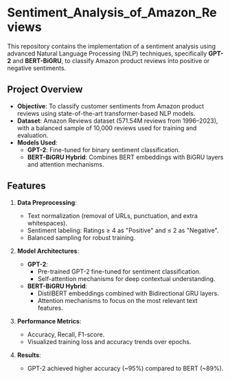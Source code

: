 # Sentiment_Analysis_of_Amazon_Reviews

This repository contains the implementation of a sentiment analysis using advanced Natural Language Processing (NLP) techniques, specifically **GPT-2** and **BERT-BiGRU**, to classify Amazon product reviews into positive or negative sentiments.

## Project Overview

- **Objective**: To classify customer sentiments from Amazon product reviews using state-of-the-art transformer-based NLP models.
- **Dataset**: Amazon Reviews dataset (571.54M reviews from 1996–2023), with a balanced sample of 10,000 reviews used for training and evaluation.
- **Models Used**:
  - **GPT-2**: Fine-tuned for binary sentiment classification.
  - **BERT-BiGRU Hybrid**: Combines BERT embeddings with BiGRU layers and attention mechanisms.

## Features

1. **Data Preprocessing**:
   - Text normalization (removal of URLs, punctuation, and extra whitespaces).
   - Sentiment labeling: Ratings ≥ 4 as "Positive" and ≤ 2 as "Negative".
   - Balanced sampling for robust training.

2. **Model Architectures**:
   - **GPT-2**:
     - Pre-trained GPT-2 fine-tuned for sentiment classification.
     - Self-attention mechanisms for deep contextual understanding.
   - **BERT-BiGRU Hybrid**:
     - DistilBERT embeddings combined with Bidirectional GRU layers.
     - Attention mechanisms to focus on the most relevant text features.

3. **Performance Metrics**:
   - Accuracy, Recall, F1-score.
   - Visualized training loss and accuracy trends over epochs.

4. **Results**:
   - GPT-2 achieved higher accuracy (~95%) compared to BERT (~89%).


